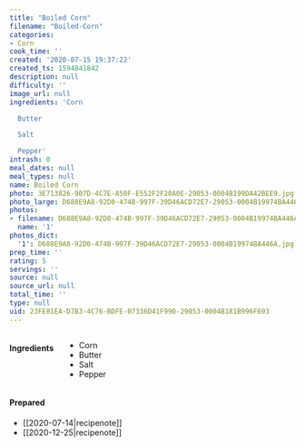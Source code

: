 ```yaml
---
title: "Boiled Corn"
filename: "Boiled-Corn"
categories:
- Corn
cook_time: ''
created: '2020-07-15 19:37:22'
created_ts: 1594841842
description: null
difficulty: ''
image_url: null
ingredients: 'Corn

  Butter

  Salt

  Pepper'
intrash: 0
meal_dates: null
meal_types: null
name: Boiled Corn
photo: 3E713826-907D-4C7E-A50F-E552F2F20A0E-29053-0004B199DA42BEE9.jpg
photo_large: D688E9A8-92D0-474B-997F-39D46ACD72E7-29053-0004B19974BA446A.jpg
photos:
- filename: D688E9A8-92D0-474B-997F-39D46ACD72E7-29053-0004B19974BA446A.jpg
  name: '1'
photos_dict:
  '1': D688E9A8-92D0-474B-997F-39D46ACD72E7-29053-0004B19974BA446A.jpg
prep_time: ''
rating: 5
servings: ''
source: null
source_url: null
total_time: ''
type: null
uid: 23FE81EA-D7B3-4C76-BDFE-07336D41F990-29053-0004B181B996F693
---
```

<div class="large-8 medium-7 columns" id="writeup">	</div><!-- #writeup -->
</div><!-- #row-one -->
<div class="row" id="row-two">	<div class="medium-4 small-5 columns"><h4 id="ingredients">Ingredients</h4><div class="box box-ingredients content"><ul>
<li>Corn</li>
<li>Butter</li>
<li>Salt</li>
<li>Pepper</li>
</ul>
</div>	</div>	<div class="medium-6 small-7 columns">	</div>	<div class="medium-2 columns" id="photo-sidebar">		<div class="" id="meals"><h4>Prepared</h4><ul>
<li>[[2020-07-14|recipenote]]</li>
<li>[[2020-12-25|recipenote]]</li>
</ul>
		</div>